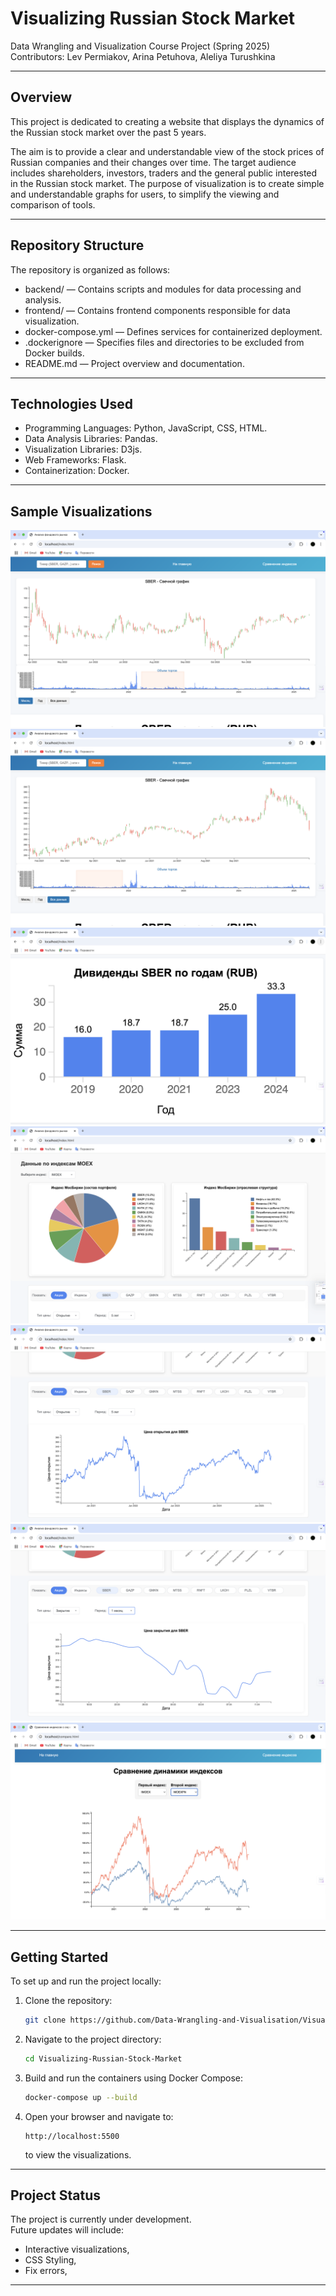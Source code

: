 # Visualizing Russian Stock Market

Data Wrangling and Visualization Course Project (Spring 2025)  
Contributors: Lev Permiakov, Arina Petuhova, Aleliya Turushkina

---

## Overview

This project is dedicated to creating a website that displays the dynamics of the Russian stock market over the past 5 years.

The aim is to provide a clear and understandable view of the stock prices of Russian companies and their
changes over time. The target audience includes shareholders, investors, traders and the general
public interested in the Russian stock market. The purpose of visualization is to create simple and
understandable graphs for users, to simplify the viewing and comparison of tools.

---

## Repository Structure

The repository is organized as follows:

- backend/ — Contains scripts and modules for data processing and analysis.
- frontend/ — Contains frontend components responsible for data visualization.
- docker-compose.yml — Defines services for containerized deployment.
- .dockerignore — Specifies files and directories to be excluded from Docker builds.
- README.md — Project overview and documentation.

---

## Technologies Used

- Programming Languages: Python, JavaScript, CSS, HTML.
- Data Analysis Libraries: Pandas.
- Visualization Libraries: D3js.
- Web Frameworks: Flask.
- Containerization: Docker.

---

## Sample Visualizations

![main page](https://github.com/Data-Wrangling-and-Visualisation/Visualizing-Russian-Stock-Market/blob/assets/img2.png)
![main page](https://github.com/Data-Wrangling-and-Visualisation/Visualizing-Russian-Stock-Market/blob/assets/img3.png)
![main page](https://github.com/Data-Wrangling-and-Visualisation/Visualizing-Russian-Stock-Market/blob/assets/img4.png)
![main page](https://github.com/Data-Wrangling-and-Visualisation/Visualizing-Russian-Stock-Market/blob/assets/img5.png)
![main page](https://github.com/Data-Wrangling-and-Visualisation/Visualizing-Russian-Stock-Market/blob/assets/img6.png)
![main page](https://github.com/Data-Wrangling-and-Visualisation/Visualizing-Russian-Stock-Market/blob/assets/img7.png)
![compare index](https://github.com/Data-Wrangling-and-Visualisation/Visualizing-Russian-Stock-Market/blob/assets/img1.png)

---

## Getting Started

To set up and run the project locally:

1. Clone the repository:

   ```bash
   git clone https://github.com/Data-Wrangling-and-Visualisation/Visualizing-Russian-Stock-Market.git
   ```

2. Navigate to the project directory:

   ```bash
   cd Visualizing-Russian-Stock-Market
   ```

3. Build and run the containers using Docker Compose:

   ```bash
   docker-compose up --build
   ```

4. Open your browser and navigate to:
   ```
   http://localhost:5500
   ```
   to view the visualizations.

---

## Project Status

The project is currently under development.  
Future updates will include:

- Interactive visualizations,
- CSS Styling,
- Fix errors,

---
